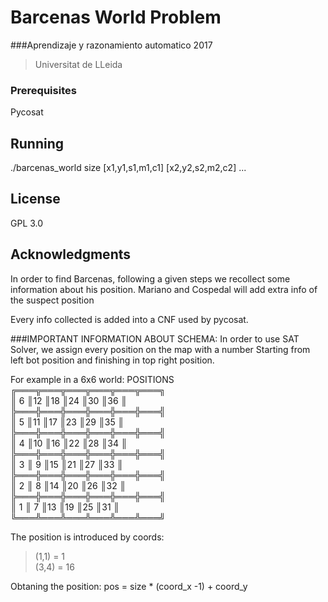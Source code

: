 # Barcenas World Problem
###Aprendizaje y razonamiento automatico 2017
> Universitat de LLeida


### Prerequisites

Pycosat


## Running
./barcenas_world  size [x1,y1,s1,m1,c1] [x2,y2,s2,m2,c2] ...

## License
GPL 3.0

## Acknowledgments

In order to find Barcenas, following a given steps we recollect some
information about his position. Mariano and Cospedal will add extra info
of the suspect position

Every info collected is added into a CNF used by pycosat.

###IMPORTANT INFORMATION ABOUT SCHEMA:
In order to use SAT Solver, we assign every position on the map with a number
Starting from left bot position and finishing in top right position.

For example in a 6x6 world:
POSITIONS
╔═══╦═══╦═══╦═══╦═══╦═══╗  
║ 6 ║12 ║18 ║24 ║30 ║36 ║  
╠═══╬═══╬═══╬═══╬═══╬═══╣  
║ 5 ║11 ║17 ║23 ║29 ║35 ║  
╠═══╬═══╬═══╬═══╬═══╬═══╣  
║ 4 ║10 ║16 ║22 ║28 ║34 ║  
╠═══╬═══╬═══╬═══╬═══╬═══╣  
║ 3 ║ 9 ║15 ║21 ║27 ║33 ║  
╠═══╬═══╬═══╬═══╬═══╬═══╣  
║ 2 ║ 8 ║14 ║20 ║26 ║32 ║  
╠═══╬═══╬═══╬═══╬═══╬═══╣  
║ 1 ║ 7 ║13 ║19 ║25 ║31 ║  
╚═══╩═══╩═══╩═══╩═══╩═══╝  

The position is introduced by coords:
>(1,1) = 1  
>(3,4) = 16  

Obtaning the position: pos = size * (coord_x -1) + coord_y
